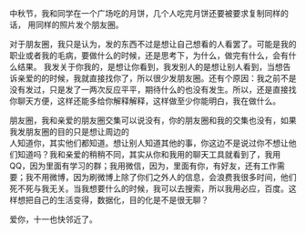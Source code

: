 中秋节，我和同学在一个广场吃的月饼，几个人吃完月饼还要被要求复制同样的话，
用同样的照片发个朋友圈。  

对于朋友圈，我只是认为，发的东西不过是想让自己想看的人看罢了。可能是我的职业或者我的毛病，要做什么的时候，还是思考下，为什么，做完有什么，会有什么结果。 我发关于你我的，是想让你看到，我发别人的是想让别人看到，当想告诉亲爱的的时候，我就直接找你了，所以很少发朋友圈。还有个原因：我之前不是没有发过，只是发了一两次反应平平，期待什么的也没有发生。所以，还是直接找你聊天方便，这样还能多给你解释解释，这样做至少你能明白，我在做什么。  

朋友圈，我和亲爱的朋友圈交集可以说没有，你的朋友圈和我的交集也没有，如果我发朋友圈的目的只是想让周边的  
人知道你，其实他们都知道。想让别人知道其他的事，你这边不是说过你不想让他们知道吗？我和亲爱的稍稍不同，其实从你和我用的聊天工具就看到了，我用QQ，因为里面有学习的群；我用微信，因为，里面有你，有好友，还有工作需要；我不用微博，因为刷微博上除了你们之外人的信息，会浪费我很多时间，他们死不死与我无关。当我想要什么的时候，我可以去搜索，所以我用必应，百度。这样想把自己的生活变得，数据化，目的化是不是很无聊？  

爱你，十一也快邻近了。
